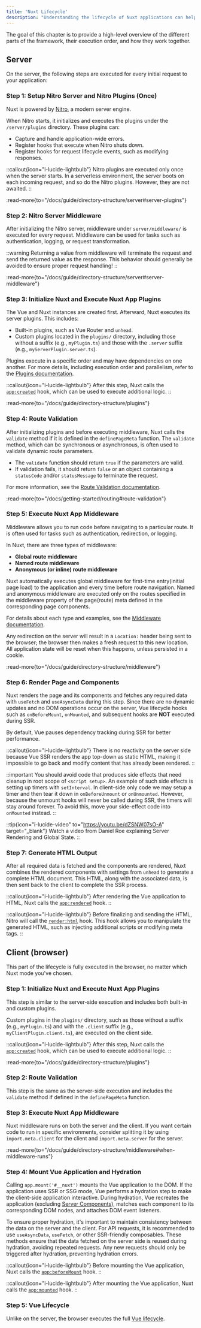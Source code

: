 ```yaml
---
title: 'Nuxt Lifecycle'
description: "Understanding the lifecycle of Nuxt applications can help you gain deeper insights into how the framework operates, especially for both server-side and client-side rendering."
---
```


The goal of this chapter is to provide a high-level overview of the different parts of the framework, their execution order, and how they work together.

## Server

On the server, the following steps are executed for every initial request to your application:

### Step 1: Setup Nitro Server and Nitro Plugins (Once)

Nuxt is powered by [Nitro](https://nitro.build/), a modern server engine.

When Nitro starts, it initializes and executes the plugins under the `/server/plugins` directory. These plugins can:
- Capture and handle application-wide errors.
- Register hooks that execute when Nitro shuts down.
- Register hooks for request lifecycle events, such as modifying responses.

::callout{icon="i-lucide-lightbulb"}
Nitro plugins are executed only once when the server starts. In a serverless environment, the server boots on each incoming request, and so do the Nitro plugins. However, they are not awaited.
::

:read-more{to="/docs/guide/directory-structure/server#server-plugins"}

### Step 2: Nitro Server Middleware

After initializing the Nitro server, middleware under `server/middleware/` is executed for every request. Middleware can be used for tasks such as authentication, logging, or request transformation.

::warning
Returning a value from middleware will terminate the request and send the returned value as the response. This behavior should generally be avoided to ensure proper request handling!
::

:read-more{to="/docs/guide/directory-structure/server#server-middleware"}

### Step 3: Initialize Nuxt and Execute Nuxt App Plugins

The Vue and Nuxt instances are created first. Afterward, Nuxt executes its server plugins. This includes:
- Built-in plugins, such as Vue Router and `unhead`.
- Custom plugins located in the `plugins/` directory, including those without a suffix (e.g., `myPlugin.ts`) and those with the `.server` suffix (e.g., `myServerPlugin.server.ts`).

Plugins execute in a specific order and may have dependencies on one another. For more details, including execution order and parallelism, refer to the [Plugins documentation](/docs/guide/directory-structure/plugins).

::callout{icon="i-lucide-lightbulb"}
After this step, Nuxt calls the [`app:created`](/docs/api/advanced/hooks#app-hooks-runtime) hook, which can be used to execute additional logic.
::

:read-more{to="/docs/guide/directory-structure/plugins"}

### Step 4: Route Validation

After initializing plugins and before executing middleware, Nuxt calls the `validate` method if it is defined in the `definePageMeta` function. The `validate` method, which can be synchronous or asynchronous, is often used to validate dynamic route parameters.

- The `validate` function should return `true` if the parameters are valid.
- If validation fails, it should return `false` or an object containing a `statusCode` and/or `statusMessage` to terminate the request.

For more information, see the [Route Validation documentation](/docs/getting-started/routing#route-validation).

:read-more{to="/docs/getting-started/routing#route-validation"}

### Step 5: Execute Nuxt App Middleware

Middleware allows you to run code before navigating to a particular route. It is often used for tasks such as authentication, redirection, or logging.

In Nuxt, there are three types of middleware:
- **Global route middleware**
- **Named route middleware**
- **Anonymous (or inline) route middleware**

Nuxt automatically executes global middleware for first-time entry(initial page load) to the application and every time before route navigation. Named and anonymous middleware are executed only on the routes specified in the middleware property of the page(route) meta defined in the corresponding page components.

For details about each type and examples, see the [Middleware documentation](/docs/guide/directory-structure/middleware).

Any redirection on the server will result in a `Location:` header being sent to the browser; the browser then makes a fresh request to this new location. All application state will be reset when this happens, unless persisted in a cookie.

:read-more{to="/docs/guide/directory-structure/middleware"}

### Step 6: Render Page and Components

Nuxt renders the page and its components and fetches any required data with `useFetch` and `useAsyncData` during this step. Since there are no dynamic updates and no DOM operations occur on the server, Vue lifecycle hooks such as `onBeforeMount`, `onMounted`, and subsequent hooks are **NOT** executed during SSR.

By default, Vue pauses dependency tracking during SSR for better performance.

::callout{icon="i-lucide-lightbulb"}
There is no reactivity on the server side because Vue SSR renders the app top-down as static HTML, making it impossible to go back and modify content that has already been rendered.
::

::important
You should avoid code that produces side effects that need cleanup in root scope of `<script setup>`. An example of such side effects is setting up timers with `setInterval`. In client-side only code we may setup a timer and then tear it down in `onBeforeUnmount` or `onUnmounted`. However, because the unmount hooks will never be called during SSR, the timers will stay around forever. To avoid this, move your side-effect code into `onMounted` instead.
::

::tip{icon="i-lucide-video" to="https://youtu.be/dZSNW07sO-A" target="_blank"}
Watch a video from Daniel Roe explaining Server Rendering and Global State.
::

### Step 7: Generate HTML Output

After all required data is fetched and the components are rendered, Nuxt combines the rendered components with settings from `unhead` to generate a complete HTML document. This HTML, along with the associated data, is then sent back to the client to complete the SSR process.

::callout{icon="i-lucide-lightbulb"}
After rendering the Vue application to HTML, Nuxt calls the [`app:rendered`](/docs/api/advanced/hooks#app-hooks-runtime) hook.
::

::callout{icon="i-lucide-lightbulb"}
Before finalizing and sending the HTML, Nitro will call the [`render:html`](/docs/api/advanced/hooks#nitro-app-hooks-runtime-server-side) hook. This hook allows you to manipulate the generated HTML, such as injecting additional scripts or modifying meta tags.
::

## Client (browser)

This part of the lifecycle is fully executed in the browser, no matter which Nuxt mode you've chosen.

### Step 1: Initialize Nuxt and Execute Nuxt App Plugins

This step is similar to the server-side execution and includes both built-in and custom plugins.

Custom plugins in the `plugins/` directory, such as those without a suffix (e.g., `myPlugin.ts`) and with the `.client` suffix (e.g., `myClientPlugin.client.ts`), are executed on the client side.

::callout{icon="i-lucide-lightbulb"}
After this step, Nuxt calls the [`app:created`](/docs/api/advanced/hooks#app-hooks-runtime) hook, which can be used to execute additional logic.
::

:read-more{to="/docs/guide/directory-structure/plugins"}

### Step 2: Route Validation

This step is the same as the server-side execution and includes the `validate` method if defined in the `definePageMeta` function.

### Step 3: Execute Nuxt App Middleware

Nuxt middleware runs on both the server and the client. If you want certain code to run in specific environments, consider splitting it by using `import.meta.client` for the client and `import.meta.server` for the server.

:read-more{to="/docs/guide/directory-structure/middleware#when-middleware-runs"}

### Step 4: Mount Vue Application and Hydration

Calling `app.mount('#__nuxt')` mounts the Vue application to the DOM. If the application uses SSR or SSG mode, Vue performs a hydration step to make the client-side application interactive. During hydration, Vue recreates the application (excluding [Server Components](/docs/guide/directory-structure/components#server-components)), matches each component to its corresponding DOM nodes, and attaches DOM event listeners.

To ensure proper hydration, it's important to maintain consistency between the data on the server and the client. For API requests, it is recommended to use `useAsyncData`, `useFetch`, or other SSR-friendly composables. These methods ensure that the data fetched on the server side is reused during hydration, avoiding repeated requests. Any new requests should only be triggered after hydration, preventing hydration errors.

::callout{icon="i-lucide-lightbulb"}
Before mounting the Vue application, Nuxt calls the [`app:beforeMount`](/docs/api/advanced/hooks#app-hooks-runtime) hook.
::

::callout{icon="i-lucide-lightbulb"}
After mounting the Vue application, Nuxt calls the [`app:mounted`](/docs/api/advanced/hooks#app-hooks-runtime) hook.
::

### Step 5: Vue Lifecycle

Unlike on the server, the browser executes the full [Vue lifecycle](https://vuejs.org/guide/essentials/lifecycle).
